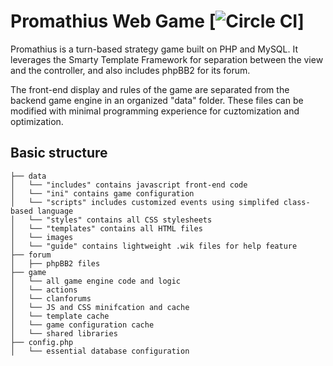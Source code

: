 Promathius Web Game [![Circle CI](https://circleci.com/gh/Shopify/Timber.svg?style=svg)]
=====================

Promathius is a turn-based strategy game built on PHP and MySQL. It leverages the Smarty Template Framework for separation between the view and the controller, and also includes phpBB2 for its forum.

The front-end display and rules of the game are separated from the backend game engine in an organized "data" folder. These files can be modified with minimal programming experience for cuztomization and optimization. 

Basic structure
---------------
```
├── data
│   └── "includes" contains javascript front-end code
│   └── "ini" contains game configuration
│   └── "scripts" includes customized events using simplifed class-based language
│   └── "styles" contains all CSS stylesheets
│   └── "templates" contains all HTML files
│   └── images
│   └── "guide" contains lightweight .wik files for help feature
├── forum
│   ├── phpBB2 files
├── game
│   └── all game engine code and logic
│   └── actions
│   └── clanforums
│   └── JS and CSS minifcation and cache
│   └── template cache
│   └── game configuration cache
│   └── shared libraries
├── config.php
│   └── essential database configuration
```